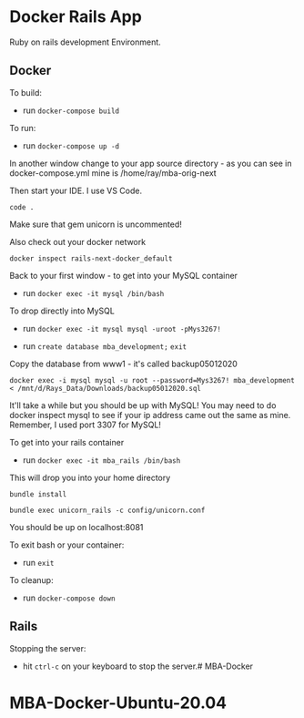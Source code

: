 # Docker Rails App

Ruby on rails development Environment.

## Docker

To build:

- run `docker-compose build`

To run:

- run `docker-compose up -d`

In another window change to your app source directory - as you can see in docker-compose.yml mine is /home/ray/mba-orig-next

Then start your IDE. I use VS Code.

```
code .
```
Make sure that gem unicorn is uncommented!

Also check out your docker network

`docker inspect rails-next-docker_default`

Back to your first window - to get into your MySQL container

- run `docker exec -it mysql /bin/bash`

To drop directly into MySQL

- run `docker exec -it mysql mysql -uroot -pMys3267!`

- run `create database mba_development;`
      `exit`

Copy the database from www1 - it's called backup05012020

```
docker exec -i mysql mysql -u root --password=Mys3267! mba_development < /mnt/d/Rays_Data/Downloads/backup05012020.sql
```

It'll take a while but you should be up with MySQL!  You may need to do docker inspect mysql to see if your ip address came out the same as mine. Remember, I used port 3307 for MySQL!

To get into your rails container

- run `docker exec -it mba_rails /bin/bash`

This will drop you into your home directory

`bundle install`

`bundle exec unicorn_rails -c config/unicorn.conf`

You should be up on localhost:8081 

To exit bash or your container:

- run `exit`

To cleanup:

- run `docker-compose down`

## Rails

Stopping the server:

- hit `ctrl-c` on your keyboard to stop the server.# MBA-Docker
# MBA-Docker-Ubuntu-20.04
